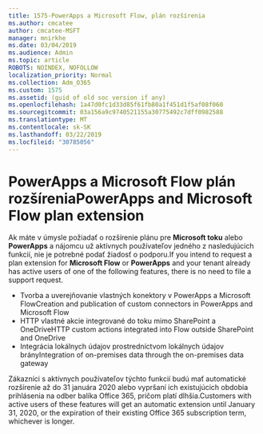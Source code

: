 ```yaml
---
title: 1575-PowerApps a Microsoft Flow, plán rozšírenia
ms.author: cmcatee
author: cmcatee-MSFT
manager: mnirkhe
ms.date: 03/04/2019
ms.audience: Admin
ms.topic: article
ROBOTS: NOINDEX, NOFOLLOW
localization_priority: Normal
ms.collection: Adm_O365
ms.custom: 1575
ms.assetid: (guid of old soc version if any)
ms.openlocfilehash: 1a47d0fc1d33d85f61fb80a1f451d1f5af08f060
ms.sourcegitcommit: 03a156a9c9740521155a30775492c7dff0982588
ms.translationtype: MT
ms.contentlocale: sk-SK
ms.lasthandoff: 03/22/2019
ms.locfileid: "30785056"
---
```

# <a name="powerapps-and-microsoft-flow-plan-extension"></a><span data-ttu-id="f86f4-102">PowerApps a Microsoft Flow plán rozšírenia</span><span class="sxs-lookup"><span data-stu-id="f86f4-102">PowerApps and Microsoft Flow plan extension</span></span>

<span data-ttu-id="f86f4-103">Ak máte v úmysle požiadať o rozšírenie plánu pre **Microsoft toku** alebo **PowerApps** a nájomcu už aktívnych používateľov jedného z nasledujúcich funkcií, nie je potrebné podať žiadosť o podporu.</span><span class="sxs-lookup"><span data-stu-id="f86f4-103">If you intend to request a plan extension for **Microsoft Flow** or **PowerApps** and your tenant already has active users of one of the following features, there is no need to file a support request.</span></span>

- <span data-ttu-id="f86f4-104">Tvorba a uverejňovanie vlastných konektory v PowerApps a Microsoft Flow</span><span class="sxs-lookup"><span data-stu-id="f86f4-104">Creation and publication of custom connectors in PowerApps and Microsoft Flow</span></span>
- <span data-ttu-id="f86f4-105">HTTP vlastné akcie integrované do toku mimo SharePoint a OneDrive</span><span class="sxs-lookup"><span data-stu-id="f86f4-105">HTTP custom actions integrated into Flow outside SharePoint and OneDrive</span></span>
- <span data-ttu-id="f86f4-106">Integrácia lokálnych údajov prostredníctvom lokálnych údajov brány</span><span class="sxs-lookup"><span data-stu-id="f86f4-106">Integration of on-premises data through the on-premises  data gateway</span></span>

<span data-ttu-id="f86f4-107">Zákazníci s aktívnych používateľov týchto funkcií budú mať automatické rozšírenie až do 31 januára 2020 alebo vypršaní ich existujúcich obdobia prihlásenia na odber balíka Office 365, pričom platí dlhšia.</span><span class="sxs-lookup"><span data-stu-id="f86f4-107">Customers with active users of these features will get an automatic extension until January 31, 2020, or the expiration of their existing Office 365 subscription term, whichever is longer.</span></span>